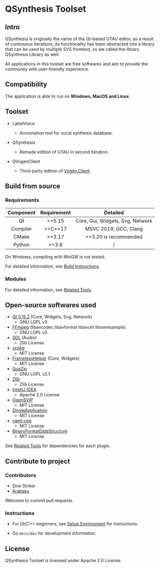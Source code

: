 # QSynthesis Toolset

## Intro

QSynthesis is originally the name of the Qt-based UTAU editor, as a result of continuous iterations, its functionality has been abstracted into a library that can be used by multiple SVS frontend, so we called the library QSynthesis Library as well.

All applications in this toolset are free softwares and aim to provide the community with user-friendly experience.

## Compatibility

The application is able to run on **Windows, MacOS and Linux**.

## Toolset

+ LabelVoice
    + Annnotation tool for vocal synthesis database.

+ QSynthesis
    + Remade edition of UTAU in second iteration.

+ QVogenClient
    + Third-party edition of [Vogen.Client](https://github.com/aqtq314/Vogen.Client).

## Build from source

### Requirements

| Component | Requirement |              Detailed                |
|:---------:|:-----------:|:------------------------------------:|
|    Qt     |   >=5.15    |   Core, Gui, Widgets, Svg, Network   |
| Compiler  |   >=C++17   |        MSVC 2019, GCC, Clang         |
|   CMake   |   >=3.17    |        >=3.20 is recommended         |
|  Python   |   >=3.6     |                  /                   |


On Windows, compiling with MinGW is not tested.

For detailed information, see [Build Instructions](./docs/build-instructions.md).


### Modules

For detailed information, see [Related Tools](./docs/related-tools.md).


## Open-source softwares used

+ [Qt 5.15.2](https://www.qt.io/) (Core, Widgets, Svg, Network)
    + GNU LGPL v3
+ [FFmpeg](https://github.com/FFmpeg/FFmpeg) (libavcodec libavformat libavutil libswresample)
    + GNU LGPL v3
+ [SDL](https://github.com/libsdl-org/SDL) (Audio)
    + Zlib License
+ [vcpkg](https://github.com/microsoft/vcpkg)
    + MIT License
+ [FramelessHelper](https://github.com/wangwenx190/framelesshelper) (Core, Widgets)
    + MIT License
+ [QuaZip](https://github.com/stachenov/quazip)
    + GNU LGPL v2.1
+ [Zlib](http://www.zlib.net)
    + Zlib License
+ [IntelliJ IDEA](https://github.com/JetBrains/intellij-community)
    + Apache 2.0 License
+ [OpenSVIP](https://github.com/yqzhishen/opensvip)
    + MIT License
+ [SingleApplication](https://github.com/itay-grudev/SingleApplication)
    + MIT License
+ [yaml-cpp](https://github.com/jbeder/yaml-cpp)
    + MIT License
+ [BinaryFormatDataStructure](https://github.com/bbowyersmyth/BinaryFormatDataStructure)
    + MIT License

See [Related Tools](./docs/related-tools.md) for dependencies for each plugin.

## Contribute to project

### Contributors

+ Sine Striker
+ [Arabaku](https://github.com/Arabaku)

Welcome to commit pull requests.

### Instructions

+ For Qt/C++ beginners, see [Setup Environment](./docs/setup-env.md) for instructions.

+ Go `docs/dev` for development information.

## License

QSynthesis Toolset is licensed under Apache 2.0 License.
